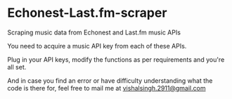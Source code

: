 Echonest-Last.fm-scraper
========================

Scraping music data from Echonest and Last.fm music APIs

You need to acquire a music API key from each of these APIs.

Plug in your API keys, modify the functions as per requirements and you're all set.

And in case you find an error or have difficulty understanding what the code is there for, feel free to mail me at vishalsingh.2911@gmail.com

